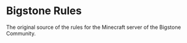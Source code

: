 # Bigstone Rules

The original source of the rules for the Minecraft server of the Bigstone Community.
